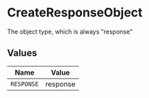 # CreateResponseObject

The object type, which is always "response"


## Values

| Name       | Value      |
| ---------- | ---------- |
| `RESPONSE` | response   |